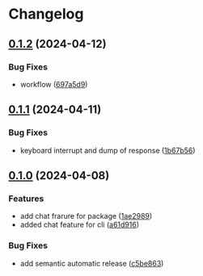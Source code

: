 # Changelog

## [0.1.2](https://github.com/Mr-Destructive/anonymous-chatgpt/compare/v0.1.1...v0.1.2) (2024-04-12)


### Bug Fixes

* workflow ([697a5d9](https://github.com/Mr-Destructive/anonymous-chatgpt/commit/697a5d9e9feff9b1591129bb31275d7e665b7414))

## [0.1.1](https://github.com/Mr-Destructive/anonymous-chatgpt/compare/v0.1.0...v0.1.1) (2024-04-11)


### Bug Fixes

* keyboard interrupt and dump of response ([1b67b56](https://github.com/Mr-Destructive/anonymous-chatgpt/commit/1b67b56016f2b113817f3357393a354fde68d278))

## [0.1.0](https://github.com/Mr-Destructive/anonymous-chatgpt/compare/v0.0.1...v0.1.0) (2024-04-08)


### Features

* add chat frarure for package ([1ae2989](https://github.com/Mr-Destructive/anonymous-chatgpt/commit/1ae2989b489ebb84eb34ee9991f54cb424e0b944))
* added chat feature for cli ([a61d916](https://github.com/Mr-Destructive/anonymous-chatgpt/commit/a61d916aa0122aba9c24c5ca23db07932279c70a))


### Bug Fixes

* add semantic automatic release ([c5be863](https://github.com/Mr-Destructive/anonymous-chatgpt/commit/c5be863632c0d99917c819cde0ab2ed3e19fc95c))
